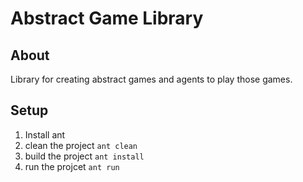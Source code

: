 Abstract Game Library
=====================

About
-----

Library for creating abstract games and agents to play those games.

Setup
-----

1. Install ant
2. clean the project `ant clean`
3. build the project `ant install`
4. run the projcet `ant run`
